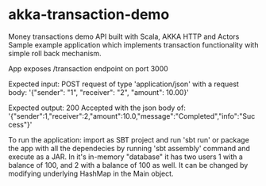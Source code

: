 # akka-transaction-demo
Money transactions demo API built with Scala, AKKA HTTP and Actors
Sample example application which implements transaction functionality with simple roll back mechanism.

App exposes /transaction endpoint on port 3000 

Expected input: POST request of type 'application/json' with a request body:
'{"sender": "1", "receiver": "2", "amount": 10.00}'

Expected output: 200 Accepted with the json body of:
'{"sender":1,"receiver":2,"amount":10.0,"message":"Completed","info":"Success"}'

To run the application: import as SBT project and run 'sbt run' or package the app with all the dependecies by running 'sbt assembly' command and execute as a JAR.
In it's in-memory "database" it has two users 1 with a balance of 100, and 2 with a balance of 100 as well. It can be changed by modifying underlying HashMap in the Main object.

